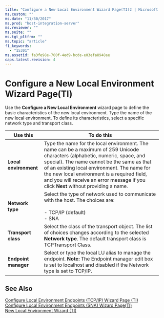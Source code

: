 ```yaml
---
title: "Configure a New Local Environment Wizard Page(TI)2 | Microsoft Docs"
ms.custom: ""
ms.date: "11/30/2017"
ms.prod: "host-integration-server"
ms.reviewer: ""
ms.suite: ""
ms.tgt_pltfrm: ""
ms.topic: "article"
f1_keywords: 
  - "15301"
ms.assetid: fa3fe98e-700f-4ed9-bcde-e03efa8948ae
caps.latest.revision: 4
---
```

# Configure a New Local Environment Wizard Page(TI)
Use the **Configure a New Local Environment** wizard page to define the basic characteristics of the new local environment. Type the name of the new local environment. To define its characteristics, select a specific network type and transport class.  
  
|Use this|To do this|  
|--------------|----------------|  
|**Local environment**|Type the name for the local environment. The name can be a maximum of 259 Unicode characters (alphabetic, numeric, space, and special). The name cannot be the same as that of an existing local environment. The name for the new local environment is a required field, and you will receive an error message if you click **Next** without providing a name.|  
|**Network type**|Select the type of network used to communicate with the host. The choices are:<br /><br /> -   TCP/IP (default)<br />-   SNA|  
|**Transport class**|Select the class of the transport object. The list of choices changes according to the selected **Network type**. The default transport class is TCPTransport Class.|  
|**Endpoint manager**|Select or type the local LU alias to manage the endpoint. **Note:**  The Endpoint manager edit box is set to localhost and disabled if the Network type is set to TCP/IP.|  
  
## See Also  
 [Configure Local Environment Endpoints (TCP/IP) Wizard Page (TI)](../core/configure-local-environment-endpoints-tcp-ip-wizard-page-ti-2.md)   
 [Configure Local Environment Endpoints (SNA) Wizard Page(TI)](../core/configure-local-environment-endpoints-sna-wizard-page-ti-2.md)   
 [New Local Environment Wizard (TI)](../core/new-local-environment-wizard-ti-1.md)